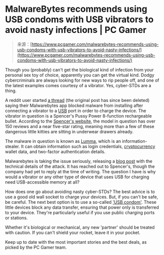 <!--yml
category: 未分类
date: 2024-05-29 13:27:05
-->

# MalwareBytes recommends using USB condoms with USB vibrators to avoid nasty infections | PC Gamer

> 来源：[https://www.pcgamer.com/malwarebytes-recommends-using-usb-condoms-with-usb-vibrators-to-avoid-nasty-infections/](https://www.pcgamer.com/malwarebytes-recommends-using-usb-condoms-with-usb-vibrators-to-avoid-nasty-infections/)

Though you (probably) can't get the biological kind of infection from your personal sex toy of choice, apparently you can get the virtual kind. Dodgy cybercriminals are always looking for new ways to rip people off, and one of the latest examples comes courtesy of a vibrator. Yes, cyber-STDs are a thing.

A reddit user started [a thread](https://www.reddit.com/r/Malware/comments/1asn02v/malware_from_a_vibrator/?rdt=54064) (the original post has since been deleted) saying their Malwarebytes app blocked malware from installing after connecting a vibrator to a [USB](https://www.pcgamer.com/uk/tag/usb/) port in order to charge the device. The vibrator in question is a Spencer's Pussy Power 8-function rechargeable bullet. According to the [Spencer's website](https://go.redirectingat.com/?id=92X590208&xcust=pcg_gb_1408476884878459471&xs=1&url=https%3A%2F%2Fwww.spencersonline.com%2Fproduct%2Fpussy-power-8-function-rechargeable-bullet-vibrator-4-inch-sexology%2F217682.uts&sref=https%3A%2F%2Fwww.pcgamer.com%2Fmalwarebytes-recommends-using-usb-condoms-with-usb-vibrators-to-avoid-nasty-infections), the model in question has over 150 reviews and a near five-star rating, meaning more than a few of these dangerous little kitties are sitting in underwear drawers already.

The malware in question is known as [Lumma](https://darktrace.com/blog/the-rise-of-the-lumma-info-stealer), which is an information-stealer. It can obtain information such as login credentials, [cryptocurrency](https://www.pcgamer.com/uk/tag/cryptocurrency/) wallet data, and two-factor authentication details. 

Malwarebytes is taking the issue seriously, releasing a [blog post](https://www.anrdoezrs.net/click-9128287-14452255?sid=pcg-gb-4642708144659036151&url=https://www.malwarebytes.com/blog/news/2024/02/vibrator-virus-steals-your-personal-information) with the technical details of the attack. It has reached out to Spencer's, though the company had yet to reply at the time of writing. The question I have is why would a vibrator or any other type of device that uses USB for charging need USB-accessible memory at all? 

How does one go about avoiding nasty cyber-STDs? The best advice is to use a good old wall socket to charge your devices. But, if you can't be safe, be careful. The next best option is to use a so-called ['USB condom'](https://target.georiot.com/Proxy.ashx?tsid=8432&GR_URL=https%3A%2F%2Famazon.com%2Fs%3Fk%3DUSB%2Bdata%2Bblocker%26tag%3Dhawk-future-20%26ascsubtag%3Dpcg-gb-8717380390955151047-20). These little devices block any data transfer, ensuring that power only is transferred to your device. They're particularly useful if you use public charging ports or stations.

Whether it's biological or mechanical, any new 'partner' should be treated with caution. If you can't shield your rocket, leave it in your pocket.

Keep up to date with the most important stories and the best deals, as picked by the PC Gamer team.